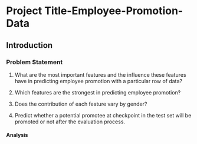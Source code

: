 # Project Title-Employee-Promotion-Data

## Introduction

### Problem Statement
1. What are the most important features and the influence these features have in predicting employee promotion with a particular row of data?

2. Which features are the strongest in predicting employee promotion?

3. Does the contribution of each feature vary by gender?

4. Predict whether a potential promotee at checkpoint in the test set will be promoted or not after the evaluation process.

#### Analysis

